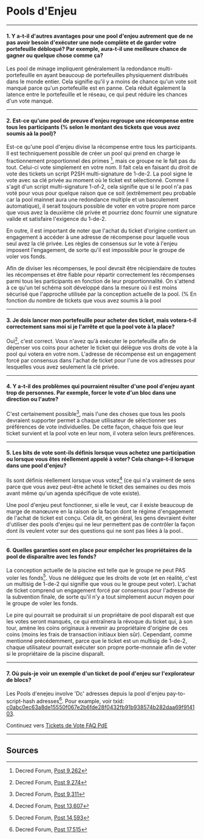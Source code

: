 # **<i class="fa fa-life-ring"></i> Pools d'Enjeu**

---

#### **1. Y a-t-il d'autres avantages pour une pool d'enjeu autrement que de ne pas avoir besoin d'exécuter une node complète et de garder votre portefeuille débloqué? Par exemple, aura-t-il une meilleure chance de gagner ou quelque chose comme ça?**

Les pool de minage impliquent généralement la redondance multi-portefeuille en ayant beaucoup de portefeuilles physiquement distribués dans le monde entier. Cela signifie qu'il y a moins de chance qu'un vote soit manqué parce qu'un portefeuille est en panne. Cela réduit également la latence entre le portefeuille et le réseau, ce qui peut réduire les chances d'un vote manqué.

---

#### **2. Est-ce qu'une pool de preuve d'enjeu regroupe une récompense entre tous les participants (% selon le montant des tickets que vous avez soumis aà la pool)?**

Est-ce qu'une pool d'enjeu divise la récompense entre tous les participants. Il est techniquement possible de créer un pool qui prend en charge le fractionnement proportionnel des primes [^9262], mais ce groupe ne le fait pas du tout. Celui-ci vote simplement en votre nom. Il fait cela en faisant du droit de vote des tickets un script P2SH multi-signature de 1-de-2. La pool signe le vote avec sa clé privée au moment où le ticket est sélectionné. Comme il s'agit d'un script multi-signature 1-of-2, cela signifie que si le pool n'a pas voté pour vous pour quelque raison que ce soit (extrêmement peu probable car la pool mainnet aura une redondance multiple et un basculement automatique), il serait toujours possible de voter en votre propre nom parce que vous avez la deuxième clé privée et pourriez donc fournir une signature valide et satisfaire l'exigence du 1-de-2.

En outre, il est important de noter que l'achat du ticket d'origine contient un engagement à accéder à une adresse de récompense pour laquelle vous seul avez la clé privée. Les règles de consensus sur le vote à l'enjeu imposent l'engagement, de sorte qu'il est impossible pour le groupe de voler vos fonds.

Afin de diviser les récompenses, le pool devrait être récipiendaire de toutes les récompenses et être fiable pour répartir correctement les récompenses parmi tous les participants en fonction de leur proportionnalité. On s'attend à ce qu'un tel schéma soit développé dans la mesure où il est moins sécurisé que l'approche utilisée par la conception actuelle de la pool. (% En fonction du nombre de tickets que vous avez soumis à la pool

---

#### **3. Je dois lancer mon portefeuille pour acheter des ticket, mais votera-t-il correctement sans moi si je l'arrête et que la pool vote à la place?**

Oui[^9274], c'est correct. Vous n'avez qu'à exécuter le portefeuille afin de dépenser vos coins pour acheter le ticket qui délègue vos droits de vote à la pool qui votera en votre nom. L'adresse de récompense est un engagement forcé par consensus dans l'achat de ticket pour l'une de vos adresses pour lesquelles vous avez seulement la clé privée.

---

#### **4. Y a-t-il des problèmes qui pourraient résulter d'une pool d'enjeu ayant trop de personnes. Par exemple, forcer le vote d'un bloc dans une direction ou l'autre?**

C'est certainement possible[^9311], mais l'une des choses que tous les pools devraient supporter permet à chaque utilisateur de sélectionner ses préférences de vote individuelles. De cette façon, chaque fois que leur ticket survient et la pool vote en leur nom, il votera selon leurs préférences.

---

#### **5. Les bits de vote sont-ils définis lorsque vous achetez une participation ou lorsque vous êtes réellement appelé à voter? Cela change-t-il lorsque dans une pool d'enjeu?**

Ils sont définis réellement lorsque vous votez[^13607] (ce qui n'a vraiment de sens parce que vous avez peut-être acheté le ticket des semaines ou des mois avant même qu'un agenda spécifique de vote existe).

Une pool d'enjeu peut fonctionner, si elle le veut, car il existe beaucoup de marge de manœuvre en la raison de la façon dont le régime d'engagement de l'achat de ticket est conçu. Cela dit, en général, les gens devraient éviter d'utiliser des pools d'enjeu qui ne leur permettent pas de contrôler la façon dont ils veulent voter sur des questions qui ne sont pas liées à la pool..

---

#### **6. Quelles garanties sont en place pour empêcher les propriétaires de la pool de disparaître avec les fonds?**

La conception actuelle de la piscine est telle que le groupe ne peut PAS voler les fonds[^14593]. Vous ne déléguez que les droits de vote (et en réalité, c'est un multisig de 1-de-2 qui signifie que vous ou le groupe peut voter). L'achat de ticket comprend un engagement forcé par consensus pour l'adresse de la subvention finale, de sorte qu'il n'y a tout simplement aucun moyen pour le groupe de voler les fonds.

Le pire qui pourrait se produirait si un propriétaire de pool disparaît est que les votes seront manqués, ce qui entraînera la révoque du ticket qui, à son tour, amène les coins originaux à revenir au propriétaire d'origine de ces coins (moins les frais de transaction initiaux bien sûr). Cependant, comme mentionné précédemment, parce que le ticket est un multisig de 1-de-2, chaque utilisateur pourrait exécuter son propre porte-monnaie afin de voter si le propriétaire de la piscine disparaît.

---

#### **7. Où puis-je voir un exemple d'un ticket de pool d'enjeu sur l'explorateur de blocs?**

 Les Pools d'enejeu involve 'Dc' adresses depuis la pool d'enjeu pay-to-script-hash adresses[^17515]. Pour example, voir txid: [c0abc0ec63a8de15550f067e2b6fde28f0432fb91b938574b282daa69f914103](https://mainnet.decred.org/tx/c0abc0ec63a8de15550f067e2b6fde28f0432fb91b938574b282daa69f914103).

Continuez vers [Tickets de Vote FAQ PdE](/faq/proof-of-stake/voting-tickets.md)

---

## **<i class="fa fa-book"></i> Sources**

[^9262]: Decred Forum, [Post 9,262](https://forum.decred.org/threads/626/#post-9262)
[^9274]: Decred Forum, [Post 9,274](https://forum.decred.org/threads/626/#post-9274)
[^9311]: Decred Forum, [Post 9,311](https://forum.decred.org/threads/582/page-2#post-9311)
[^13607]: Decred Forum, [Post 13,607](https://forum.decred.org/threads/1236/#post-13607)
[^14593]: Decred Forum, [Post 14,593](https://forum.decred.org/threads/1321/#post-14593)
[^17515]: Decred Forum, [Post 17,515](https://forum.decred.org/threads/1289/#post-17515)

